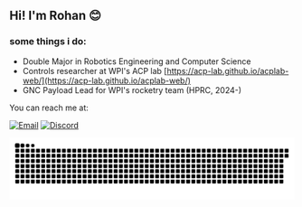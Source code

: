 ## Hi! I'm Rohan 😊

### some things i do:
- Double Major in Robotics Engineering and Computer Science
- Controls researcher at WPI's ACP lab [https://acp-lab.github.io/acplab-web/](https://acp-lab.github.io/acplab-web/)
- GNC Payload Lead for WPI's rocketry team (HPRC, 2024-)

You can reach me at:

[![Email](https://img.shields.io/badge/Email-rninamdar%40wpi.edu-blue?style=for-the-badge&logo=gmail)](mailto:rninamdar@wpi.edu)
[![Discord](https://img.shields.io/badge/Discord-%23benedict1046-7289DA?style=for-the-badge&logo=discord&logoColor=white)](https://discord.com/users/benedict1046)

<picture>
  <source media="(prefers-color-scheme: dark)" srcset="https://raw.githubusercontent.com/rohan908/rohan908/output/github-contribution-grid-snake-dark.svg">
  <source media="(prefers-color-scheme: light)" srcset="https://raw.githubusercontent.com/rohan908/rohan908/output/github-contribution-grid-snake.svg">
  <img alt="github contribution grid snake animation" src="https://raw.githubusercontent.com/rohan908/rohan908/output/github-contribution-grid-snake.svg">
</picture>


